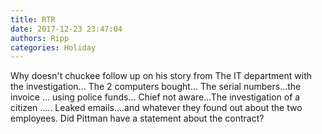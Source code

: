 ```yaml
---
title: RTR
date: 2017-12-23 23:47:04
authors: Ripp
categories: Holiday
---
```


 Why doesn't chuckee follow up on his story from The IT department with the investigation... The 2 computers bought... The serial numbers...the invoice ... using police funds... Chief not aware...The investigation of a citizen ..... Leaked emails....and whatever they found out about the two employees. 
Did Pittman have a statement about the contract?